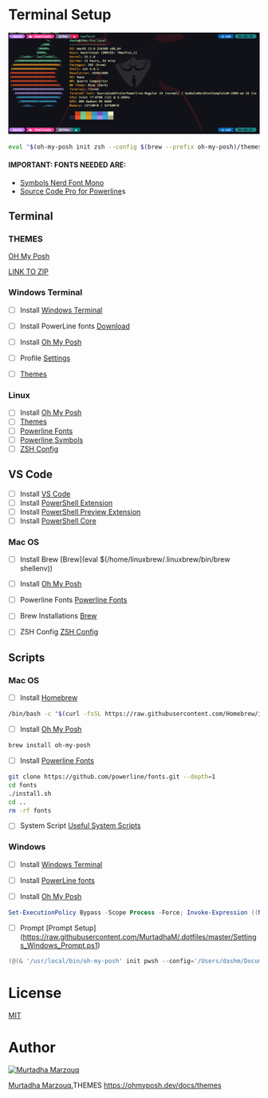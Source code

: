 # Terminal Setup

<img src="Terminal.png" >

```bash
eval "$(oh-my-posh init zsh --config $(brew --prefix oh-my-posh)/themes/jandedobbeleer.omp.json)"
```
#### IMPORTANT: FONTS NEEDED ARE:

- [Symbols Nerd Font Mono](https://fonts.google.com/specimen/Symbols+NF)
- [Source Code Pro for Powerline](http://powerline.readthedocs.io/en/latest/installation/linux.html#fonts-installation)s

## Terminal



### THEMES
[OH My Posh](https://ohmyposh.dev/docs/themes)

[LINK TO ZIP](https://github.com/JanDeDobbeleer/oh-my-posh/releases/download/v12.22.0/themes.zip
  )

### Windows Terminal

- [ ] Install [Windows Terminal](https://www.microsoft.com/en-us/p/windows-terminal/9n0dx20hk701?activetab=pivot:overviewtab)
- [ ] Install PowerLine fonts [Download](https://powerline.readthedocs.io/en/latest/installation/windows.html#fonts-installation)
- [ ] Install [Oh My Posh](https://ohmyposh.dev/docs/windows)
- [ ] Profile [Settings](https://docs.microsoft.com/en-us/windows/terminal/customize-settings/profile-settings)
- [ ] [Themes](https://ohmyposh.dev/docs/themes)


### Linux

- [ ] Install [Oh My Posh](https://ohmyposh.dev/docs/linux)
- [ ] [Themes](https://ohmyposh.dev/docs/themes)
- [ ] [Powerline Fonts](https://powerline.readthedocs.io/en/latest/installation/linux.html#fonts-installation)
- [ ] [Powerline Symbols](https://powerline.readthedocs.io/en/latest/installation/linux.html#fonts-installation)
- [ ] [ZSH Config](https://ohmyposh.dev/docs/linux#zsh-config)

## VS Code
- [ ] Install [VS Code](https://code.visualstudio.com/)
- [ ] Install [PowerShell Extension](https://marketplace.visualstudio.com/items?itemName=ms-vscode.PowerShell)
- [ ] Install [PowerShell Preview Extension](https://marketplace.visualstudio.com/items?itemName=ms-vscode.PowerShell-Preview)
- [ ] Install [PowerShell Core](https://docs.microsoft.com/en-us/powershell/scripting/install/installing-powershell-core-on-linux?view=powershell-7.1)

### Mac OS
- [ ] Install Brew [Brew](eval $(/home/linuxbrew/.linuxbrew/bin/brew shellenv)) 
- [ ] Install [Oh My Posh](https://ohmyposh.dev/docs/linux)
- [ ] Powerline Fonts [Powerline Fonts](https://raw.githubusercontent.com/powerline/fonts/master/install.sh)
- [ ] Brew Installations [Brew](https:/raw.githubusercontent.com/MurtadhaM/.dotfiles/master/Brew.md)
- [ ] ZSH Config [ZSH Config](https://raw.githubusercontent.com/MurtadhaM/.dotfiles/master/zshrc)


## Scripts


### Mac OS

- [ ] Install [Homebrew](https://brew.sh/)
```bash
/bin/bash -c "$(curl -fsSL https://raw.githubusercontent.com/Homebrew/install/HEAD/install.sh)"
```
- [ ] Install [Oh My Posh](https://ohmyposh.dev/docs/linux)
```bash
brew install oh-my-posh
```
- [ ] Install [Powerline Fonts](https://powerline.readthedocs.io/en/latest/installation/linux.html#fonts-installation)
```bash
git clone https://github.com/powerline/fonts.git --depth=1
cd fonts
./install.sh
cd ..
rm -rf fonts
```
- [ ] System Script [Useful System Scripts](https://raw.githubusercontent.com/MurtadhaM/.dotfiles/master/Settings_Mac_Configuration.sh)


### Windows
- [ ] Install [Windows Terminal](https://www.microsoft.com/en-us/p/windows-terminal/9n0dx20hk701?activetab=pivot:overviewtab)

- [ ] Install [PowerLine fonts](https://powerline.readthedocs.io/en/latest/installation/windows.html#fonts-installation)


- [ ] Install [Oh My Posh](https://ohmyposh.dev/docs/windows)
```powershell
Set-ExecutionPolicy Bypass -Scope Process -Force; Invoke-Expression ((New-Object System.Net.WebClient).DownloadString('https://ohmyposh.dev/install.ps1'))
```
- [ ] Prompt [Prompt Setup] (https://raw.githubusercontent.com/MurtadhaM/.dotfiles/master/Settings_Windows_Prompt.ps1)
```powershell
(@(& '/usr/local/bin/oh-my-posh' init pwsh --config='/Users/dashm/Documents/GitHub/.dotfiles/\jandedobbeleer.omp.json' --print) -join "`n") | Invoke-Expression
```

# License
[MIT](https://raw.githubusercontent.com/MurtadhaM/.dotfiles/master/LICENSE)


# Author
<a href="">
          <img src="https://webpages.charlotte.edu/mmarzouq/English/background.jpg"  alt="Murtadha Marzouq" width=150  />
        </a>
        
[Murtadha Marzouq.](https://www.findasnake.com)THEMES https://ohmyposh.dev/docs/themes

